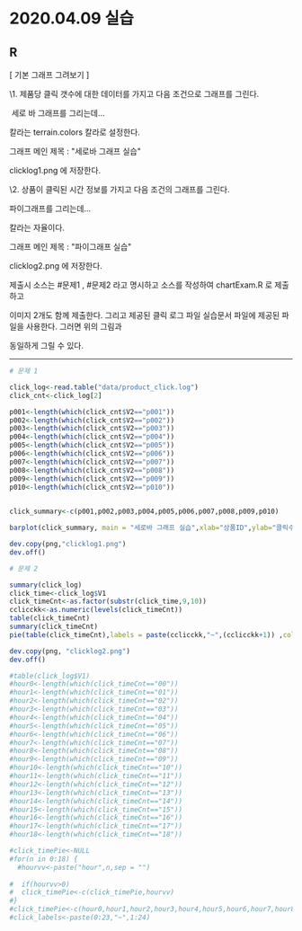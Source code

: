 # 2020.04.09 실습

## R

[ 기본 그래프 그려보기 ]

 

\1. 제품당 클릭 갯수에 대한 데이터를 가지고 다음 조건으로 그래프를 그린다.

​                                  세로 바 그래프를 그리는데...                     

  칼라는 terrain.colors 칼라로 설정한다.

  그래프 메인 제목 : "세로바 그래프 실습"

  clicklog1.png 에 저장한다.

 

 

 

 

\2. 상품이 클릭된 시간 정보를 가지고 다음 조건의 그래프를 그린다. 

  파이그래프를 그리는데...                    

  칼라는 자율이다. 

  그래프 메인 제목 : "파이그래프 실습"

  clicklog2.png 에 저장한다.

 

 

 

 

 

제출시 소스는 #문제1 , #문제2 라고 명시하고 소스를 작성하여 chartExam.R 로 제출하고

이미지 2개도 함께 제출한다. 그리고 제공된 클릭 로그 파일 실습문서 파일에 제공된 파일을 사용한다. 그러면 위의 그림과

동일하게 그릴 수 있다.

---



```R
# 문제 1

click_log<-read.table("data/product_click.log")
click_cnt<-click_log[2]

p001<-length(which(click_cnt$V2=="p001"))
p002<-length(which(click_cnt$V2=="p002"))
p003<-length(which(click_cnt$V2=="p003"))
p004<-length(which(click_cnt$V2=="p004"))
p005<-length(which(click_cnt$V2=="p005"))
p006<-length(which(click_cnt$V2=="p006"))
p007<-length(which(click_cnt$V2=="p007"))
p008<-length(which(click_cnt$V2=="p008"))
p009<-length(which(click_cnt$V2=="p009"))
p010<-length(which(click_cnt$V2=="p010"))

  
click_summary<-c(p001,p002,p003,p004,p005,p006,p007,p008,p009,p010)

barplot(click_summary, main = "세로바 그래프 실습",xlab="상품ID",ylab="클릭수",col=terrain.colors(10))

dev.copy(png,"clicklog1.png")
dev.off()

# 문제 2

summary(click_log)
click_time<-click_log$V1
click_timeCnt<-as.factor(substr(click_time,9,10))
cclicckk<-as.numeric(levels(click_timeCnt))
table(click_timeCnt)
summary(click_timeCnt)
pie(table(click_timeCnt),labels = paste(cclicckk,"~",(cclicckk+1)) ,col = rainbow(10),main = "파이그래프 실습")

dev.copy(png, "clicklog2.png")
dev.off()

#table(click_log$V1)
#hour0<-length(which(click_timeCnt=="00"))
#hour1<-length(which(click_timeCnt=="01"))
#hour2<-length(which(click_timeCnt=="02"))
#hour3<-length(which(click_timeCnt=="03"))
#hour4<-length(which(click_timeCnt=="04"))
#hour5<-length(which(click_timeCnt=="05"))
#hour6<-length(which(click_timeCnt=="06"))
#hour7<-length(which(click_timeCnt=="07"))
#hour8<-length(which(click_timeCnt=="08"))
#hour9<-length(which(click_timeCnt=="09"))
#hour10<-length(which(click_timeCnt=="10"))
#hour11<-length(which(click_timeCnt=="11"))
#hour12<-length(which(click_timeCnt=="12"))
#hour13<-length(which(click_timeCnt=="13"))
#hour14<-length(which(click_timeCnt=="14"))
#hour15<-length(which(click_timeCnt=="15"))
#hour16<-length(which(click_timeCnt=="16"))
#hour17<-length(which(click_timeCnt=="17"))
#hour18<-length(which(click_timeCnt=="18"))

#click_timePie<-NULL
#for(n in 0:18) {
  #hourvv<-paste("hour",n,sep = "")
  
#  if(hourvv>0)
#  click_timePie<-c(click_timePie,hourvv)
#}
#click_timePie<-c(hour0,hour1,hour2,hour3,hour4,hour5,hour6,hour7,hour8,hour9,hour10,hour11,hour12,hour13,hour14,hour15,hour16,hour17,hour18)
#click_labels<-paste(0:23,"~",1:24)



```

